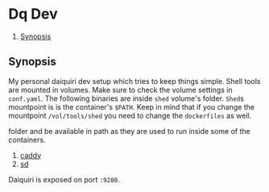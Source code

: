 # Dq Dev

<!--- mdtoc: toc begin -->

1.	[Synopsis](#synopsis)<!--- mdtoc: toc end -->

## Synopsis

My personal daiquiri dev setup which tries to keep things simple. Shell tools are mounted in volumes. Make sure to check the volume settings in `conf.yaml`. The following binaries are inside `shed` volume's folder. `Shed`s mountpoint is is the container's `$PATH`. Keep in mind that if you change the mountpoint `/vol/tools/shed` you need to change the `dockerfiles` as well.

folder and be available in path as they are used to run inside some of the containers.

1.	[caddy](https://github.com/caddyserver/caddy)
2.	[sd](https://github.com/chmln/sd)

Daiquiri is exposed on port `:9280`.

